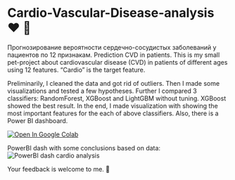 # Cardio-Vascular-Disease-analysis :heart: :hospital:
Прогнозирование вероятности сердечно-сосудистых заболеваний у пациентов по 12 признакам.
Prediction CVD in patients.
This is my small pet-project about cardiovascular disease (CVD) in patients of different ages using 12 features. “Cardio” is the target feature.  

Preliminarily, I cleaned the data and got rid of outliers.
Then I made some visualizations and tested a few hypotheses.
Further I compared 3 classifiers: RandomForest, XGBoost and LightGBM without tuning.
XGBoost showed the best result.
In the end, I made visualization with showing the most important features for the each of above classifiers.
Also, there is a Power BI dashboard.

<a href="https://colab.research.google.com/drive/1uwdU0gvJUCOd1SFshV4E6cYY2h6Q_af0">
  <img src="https://colab.research.google.com/assets/colab-badge.svg" alt="Open In Google Colab"/>
</a>

PowerBI dash with some conclusions based on data:
![PowerBI dash cardio analysis]([screenshot.png](https://github.com/Kuaranir/Cardio-Vascular-Disease-analysis/blob/main/Dashboard%20PowerBI.pdf))


Your feedback is welcome to me. :raised_hands:
